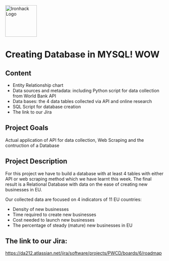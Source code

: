 <img src="https://bit.ly/2VnXWr2" alt="Ironhack Logo" width="100"/>

# Creating Database in MYSQL! WOW

## Content
- Entity Relationship chart
- Data sources and metadata: including Python script for data collection from World Bank API
- Data bases: the 4 data tables collected via API and online research
- SQL Script for database creation
- The link to our Jira


## Project Goals
Actual application of API for data collection, Web Scraping and the contruction of a Database


## Project Description
For this project we have to build a database with at least 4 tables with either API or web scraping method which we have learnt this week.
The final result is a Relational Database with data on the ease of creating new businesses in EU.

Our collected data are focused on 4 indicators of 11 EU countries:
- Density of new businesses
- Time required to create new businesses
- Cost needed to launch new businesses
- The percentage of steady (mature) new businesses in EU

## The link to our Jira:
https://da212.atlassian.net/jira/software/projects/PWCD/boards/6/roadmap
